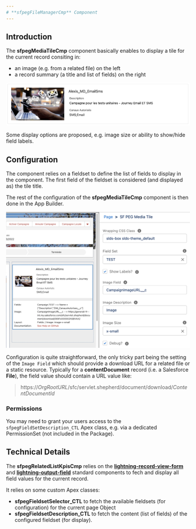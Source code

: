 ```yaml
---
# **sfpegFileManagerCmp** Component
---
```


## Introduction

The **sfpegMediaTileCmp** component basically enables to display a tile for the current record consiting in:
* an image (e.g. from a related file) on the left
* a record summary (a title and list of fields) on the right

![Media Tile Base Display](/media/sfpegMediaTile.png)

Some display options are proposed, e.g. image size or ability to show/hide field labels.


## Configuration

The component relies on a fieldset to define the list of fields to display in the component.
The first field of the fieldset is considered (and displayed as) the tile title.

The rest of the configuration of the **sfpegMediaTileCmp** component is then done in the App Builder.

![Media Tile Base Display](/media/sfpegMediaTileConfig.png)

Configuration is quite straightforward, the only tricky part being the setting of the `Image Field`
which should provide a download URL for a related file or a static resource.
Typically for a **contentDocument** record (i.e. a Salesforce **File**), the field value should
contain a URL value like:
> https://_OrgRootURL_/sfc/servlet.shepherd/document/download/_ContentDocumentId_

### Permissions

You may need to grant your users access to the `sfpegFieldSetDescription_CTL` Apex class,
e.g. via a dedicated PermissionSet (not included in the Package).

## Technical Details

The  **sfpegRelatedListKpisCmp** relies on the
**[lightning-record-view-form](https://developer.salesforce.com/docs/component-library/bundle/lightning-record-view-form/documentation)** 
and 
**[lightning-output-field](https://developer.salesforce.com/docs/component-library/bundle/lightning-output-field/documentation)** 
standard components to fech and display all field values for the current record.

It relies on some custom Apex classes:
* **sfpegFieldsetSelector_CTL** to fetch the available fieldsets (for configuration) for the current page Object
* **sfpegFieldsetDescription_CTL** to fetch the content (list of fields) of the configured fieldset (for display).
